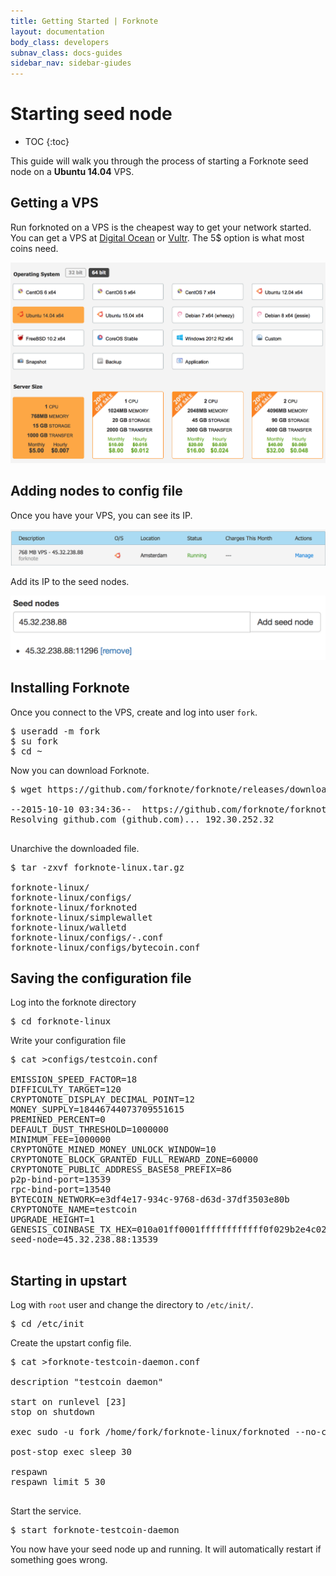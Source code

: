 ```yaml
---
title: Getting Started | Forknote
layout: documentation
body_class: developers
subnav_class: docs-guides
sidebar_nav: sidebar-giudes
---
```


# Starting seed node

* TOC
{:toc}

This guide will walk you through the process of starting a Forknote seed node on a **Ubuntu 14.04** VPS.

## Getting a VPS

Run forknoted on a VPS is the cheapest way to get your network started.<br />
You can get a VPS at [Digital Ocean][ditital-ocean] or [Vultr][vultr]. The 5$ option is what most coins need.

[![Vultr recommended VPS](/images/documentation/vps-vultr-recommended.png)][vultr]


## Adding nodes to config file

Once you have your VPS, you can see its IP.

![Vultr IP VPS](/images/documentation/vps-vultr-ip.png)

Add its IP to the seed nodes.

![Create cryptonote coin form - seed](/images/documentation/create-form-seed.png)


## Installing Forknote

Once you connect to the VPS, create and log into user `fork`.

<pre class="terminal">$ useradd -m fork
$ su fork
$ cd ~
</pre>

Now you can download Forknote.

<pre class="terminal">$ wget https://github.com/forknote/forknote/releases/download/1.0.8.1/forknote-linux.tar.

--2015-10-10 03:34:36--  https://github.com/forknote/forknote/releases/download/1.0.8.1/forknote-linux.tar.gz
Resolving github.com (github.com)... 192.30.252.32

</pre>

Unarchive the downloaded file.

<pre class="terminal">$ tar -zxvf forknote-linux.tar.gz 

forknote-linux/
forknote-linux/configs/
forknote-linux/forknoted
forknote-linux/simplewallet
forknote-linux/walletd
forknote-linux/configs/-.conf
forknote-linux/configs/bytecoin.conf
</pre>


## Saving the configuration file

Log into the forknote directory

<pre class="terminal">$ cd forknote-linux</pre>

Write your configuration file

<pre class="terminal">$ cat >configs/testcoin.conf 

EMISSION_SPEED_FACTOR=18
DIFFICULTY_TARGET=120
CRYPTONOTE_DISPLAY_DECIMAL_POINT=12
MONEY_SUPPLY=18446744073709551615
PREMINED_PERCENT=0
DEFAULT_DUST_THRESHOLD=1000000
MINIMUM_FEE=1000000
CRYPTONOTE_MINED_MONEY_UNLOCK_WINDOW=10
CRYPTONOTE_BLOCK_GRANTED_FULL_REWARD_ZONE=60000
CRYPTONOTE_PUBLIC_ADDRESS_BASE58_PREFIX=86
p2p-bind-port=13539
rpc-bind-port=13540
BYTECOIN_NETWORK=e3df4e17-934c-9768-d63d-37df3503e80b
CRYPTONOTE_NAME=testcoin
UPGRADE_HEIGHT=1
GENESIS_COINBASE_TX_HEX=010a01ff0001ffffffffffff0f029b2e4c0281c0b02e7c53291a94d1d0cbff8883f8024f5142ee494ffbbd0880712101fc680aba69fb5028ade093fb1186ca9de4e65a369ca13ae75fdeef9e952b9449
seed-node=45.32.238.88:13539

</pre>


## Starting in upstart

Log with `root` user and change the directory to `/etc/init/`.

<pre class="terminal">$ cd /etc/init
</pre>

Create the upstart config file.

<pre class="terminal">$ cat >forknote-testcoin-daemon.conf 

description "testcoin daemon"

start on runlevel [23]
stop on shutdown

exec sudo -u fork /home/fork/forknote-linux/forknoted --no-console --config-file /home/fork/forknote-linux/configs/testcoin.conf

post-stop exec sleep 30

respawn
respawn limit 5 30

</pre>

Start the service.

<pre class="terminal">$ start forknote-testcoin-daemon 
</pre>

You now have your seed node up and running. It will automatically restart if something goes wrong.

[ditital-ocean]: https://www.digitalocean.com/?refcode=8ebba1ef9746
[vultr]: http://www.vultr.com/?ref=6832621